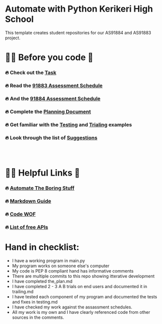 # Automate with Python Kerikeri High School

This template creates student repositories for our AS91884 and AS91883 project. 

# 👨‍🏫 Before you code 🐍 

###  🔥 Check out the [Task](documents/task.md)
###  🔥 Read the [91883 Assessment Schedule](documents/assessment_schedule_91883.md)
###  🔥 And the [91884 Assessment Schedule](documents/assessment_schedule_91884.md)
###  🔥 Complete the [Planning Document](documents/planning/the_plan.md)
###  🔥 Get familiar with the [Testing](documents/testing-and-trialing/testing.md) and [Trialing](documents/testing-and-trialing/trialing.md) examples
###  🔥 Look through the list of [Suggestions](documents/task.md)

</br>
</br>

# 👨‍🏫 Helpful Links 🐍 
###  🔥 [Automate The Boring Stuff](https://automatetheboringstuff.com/#toc)
###  🔥 [Markdown Guide](https://www.markdownguide.org/basic-syntax/)
###  🔥 [Code WOF](https://www.codewof.co.nz/style/python3/)
###  🔥 [List of free APIs](https://github.com/public-apis/public-apis)

# Hand in checklist: 
- I have a working program in main.py
- My program works on someone else's computer
- My code is PEP 8 compliant hand has informative comments
- There are multiple commits to this repo showing itterative development
- I have completed the_plan.md
- I have completed 2 - 3 A B trials on end users and documented it in trailing.md
- I have tested each component of my program and documented the tests and fixes in testing.md
- I have checked my work against the assassment schedules. 
- All my work is my own and I  have clearly referenced code from other sources in the comments. 
